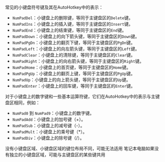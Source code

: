 常见的小键盘符号键及其在AutoHotkey中的表示：

- `NumPadDel`：小键盘上的删除键，等同于主键盘区的`Delete`键。
- `NumPadIns`：小键盘上的插入键，等同于主键盘区的`Insert`键。
- `NumPadEnd`：小键盘上的结束键，等同于主键盘区的`End`键。
- `NumPadDown`：小键盘上的向下箭头键，等同于主键盘区的`Down`键。
- `NumPadPgDn`：小键盘上的翻页下键，等同于主键盘区的`PgDn`键。
- `NumPadLeft`：小键盘上的向左箭头键，等同于主键盘区的`Left`键。
- `NumPadClear`：小键盘上的清除键，等同于主键盘区的`Clear`键。
- `NumPadRight`：小键盘上的向右箭头键，等同于主键盘区的`Right`键。
- `NumPadHome`：小键盘上的首页键，等同于主键盘区的`Home`键。
- `NumPadPgUp`：小键盘上的翻页上键，等同于主键盘区的`PgUp`键。
- `NumPadUp`：小键盘上的向上箭头键，等同于主键盘区的`Up`键。
- `NumPadEnter`：小键盘上的回车键，等同于主键盘区的`Enter`键。

对于小键盘上的数字键和一些基本运算符键，它们在AutoHotkey中的表示与主键盘区相同，例如：

- `NumPad0` 到 `NumPad9`：小键盘上的数字键。
- `NumPadAdd`：小键盘上的加号键（+）。
- `NumPadSub`：小键盘上的减号键（-）。
- `NumPadMult`：小键盘上的乘号键（*）。
- `NumPadDiv`：小键盘上的除号键（/）。

没有小键盘区域、小键盘区域的键位布局不同，可能无法适用
笔记本电脑如果没有独立的小键盘区域，可能与主键盘区的某些键共用
